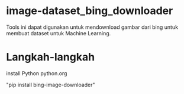 # image-dataset_bing_downloader
Tools ini dapat digunakan untuk mendownload gambar dari bing untuk membuat dataset untuk Machine Learning.
# Langkah-langkah
install Python python.org

"pip install bing-image-downloader"
